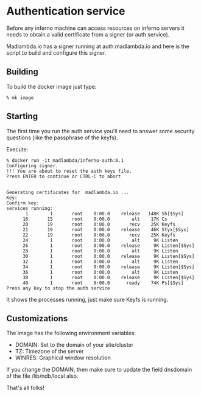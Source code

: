 # Authentication service

Before any inferno machine can access resources on inferno servers it needs
to obtain a valid certificate from a signer (or auth service).

Madlambda.io has a signer running at auth.madlambda.io and here is the 
script to build and configure this signer.

## Building

To build the docker image just type:

```
% mk image
```

## Starting

The first time you run the auth service you'll need to answer some 
security questions (like the passphrase of the keyfs).

Execute:

```
% docker run -it madlambda/inferno-auth:0.1
Configuring signer.
!!! You are about to reset the auth keys file.
Press ENTER to continue or CTRL-C to abort


Generating certificates for  madlambda.io ...
Key: 
Confirm key: 
services running:
       1        1       root    0:00.0    release   148K Sh[$Sys]
      16       15       root    0:00.0        alt    17K Cs
      20       19       root    0:00.0       recv    25K Keyfs
      21       19       root    0:00.0    release    46K Styx[$Sys]
      22       19       root    0:00.0       recv    25K Keyfs
      24        1       root    0:00.0        alt     9K Listen
      26        1       root    0:00.0    release     9K Listen[$Sys]
      28        1       root    0:00.0        alt     9K Listen
      30        1       root    0:00.0    release     9K Listen[$Sys]
      32        1       root    0:00.0        alt     9K Listen
      34        1       root    0:00.0    release     9K Listen[$Sys]
      36        1       root    0:00.0        alt     9K Listen
      38        1       root    0:00.0    release     9K Listen[$Sys]
      40        1       root    0:00.0      ready    74K Ps[$Sys]
Press any key to stop the auth service
```
It shows the processes running, just make sure Keyfs is running.

## Customizations

The image has the following environment variables:

- DOMAIN: Set to the domain of your site/cluster
- TZ: Timezone of the server
- WINRES: Graphical window resolution

If you change the DOMAIN, then make sure to update the field 
dnsdomain of the file /lib/ndb/local also.

That's all folks!